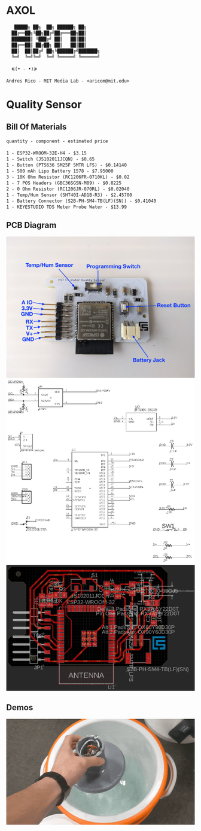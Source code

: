 # AXOL

```
   █████╗ ██╗  ██╗ ██████╗ ██╗     
  ██╔══██╗╚██╗██╔╝██╔═══██╗██║     
  ███████║ ╚███╔╝ ██║   ██║██║     
  ██╔══██║ ██╔██╗ ██║   ██║██║     
  ██║  ██║██╔╝ ██╗╚██████╔╝███████╗
  ╚═╝  ╚═╝╚═╝  ╚═╝ ╚═════╝ ╚══════╝

  ᓬ(• - •)ᕒ

Andres Rico - MIT Media Lab - <aricom@mit.edu>

```

<h1>Quality Sensor </h1>

<h2>Bill Of Materials</h2>

```
quantity - component - estimated price

1 - ESP32-WROOM-32E-H4 - $3.15
1 - Switch (JS102011JCQN) - $0.65
1 - Button (PTS636 SM25F SMTR LFS) - $0.14140
1 - 500 mAh Lipo Battery 1578 - $7.95000	
3 - 10K Ohm Resistor (RC1206FR-0710KL) - $0.02
1 - 7 POS Headers (GBC36SGSN-M89) - $0.8225
2 - 0 Ohm Resistor (RC1206JR-070RL) - $0.02040	
1 - Temp/Hum Sensor (SHT40I-AD1B-R3) - $2.45700	
1 - Battery Connector (S2B-PH-SM4-TB(LF)(SN)) - $0.41040	
1 - KEYESTUDIO TDS Meter Probe Water - $13.99

```

<h2>PCB Diagram</h2>

<img src="../../images/quality_diagram.jpeg">
<img src="../../images/quality_schematic.png">
<img src="../../images/quality_board.png">

<h2>Demos</h2>

<img src="images/buoy_floating.gif">

